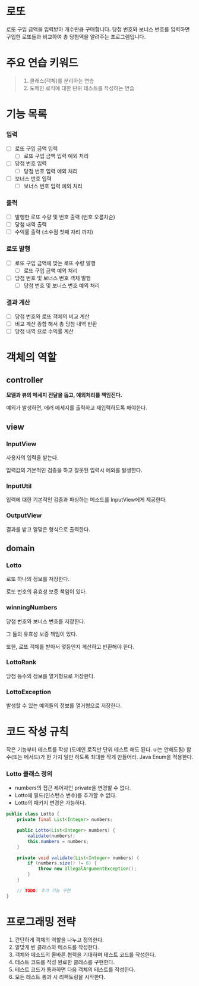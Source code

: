 # 로또

로또 구입 금액을 입력받아 개수만큼 구매합니다.
당첨 번호와 보너스 번호를 입력하면 구입한 로또들과 비교하여 총 당첨액을 알려주는 프로그램입니다.

# 주요 연습 키워드

> 1. 클래스(객체)를 분리하는 연습
> 2. 도메인 로직에 대한 단위 테스트를 작성하는 연습

# 기능 목록

### 입력

- [ ] 로또 구입 금액 입력
  - [ ] 로또 구입 금액 입력 예외 처리
- [ ] 당첨 번호 입력
  - [ ] 당첨 번호 입력 예외 처리
- [ ] 보너스 번호 입력
  - [ ] 보너스 번호 입력 예외 처리

### 출력

- [ ] 발행한 로또 수량 및 번호 출력 (번호 오름차순)
- [ ] 당첨 내역 출력
- [ ] 수익률 출력 (소수점 첫째 자리 까지)

### 로또 발행

- [ ] 로또 구입 금액에 맞는 로또 수량 발행
  - [ ] 로또 구입 금액 예외 처리
- [ ] 당첨 번호 및 보너스 번호 객체 발행
  - [ ] 당첨 번호 및 보너스 번호 예외 처리

### 결과 계산

- [ ] 당첨 번호와 로또 객체의 비교 계산
- [ ] 비교 계산 종합 해서 총 당첨 내역 반환
- [ ] 당첨 내역 으로 수익률 계산

# 객체의 역할

## controller

**모델과 뷰의 메세지 전달을 돕고, 예외처리를 책임진다.**

예외가 발생하면, 에러 메세지를 출력하고 재입력하도록 해야한다.

## view

### InputView

사용자의 입력을 받는다.

입력값의 기본적인 검증을 하고 잘못된 입력시 예외를 발생한다.

### InputUtil

입력에 대한 기본적인  검증과 파싱하는 메소드를 InputView에게 제공한다.

### OutputView

결과를 받고 알맞은 형식으로 출력한다.

## domain

### Lotto

로또 하나의 정보를 저장한다.

로또 번호의 유효성 보증 책임이 있다.

### winningNumbers

당첨 번호와 보너스 번호를 저장한다.

그 둘의 유효성 보증 책임이 있다.

또한, 로또 객체를 받아서 몇등인지 계산하고 반환해야 한다.

### LottoRank

당첨 등수의 정보를 열거형으로 저장한다.

### LottoException

발생할 수 있는 예외들의 정보를 열거형으로 저장한다.

# 코드 작성 규칙

작은 기능부터 테스트를 작성 (도메인 로직만 단위 테스트 해도 된다. ui는 안해도됨)
함수(또는 메서드)가 한 가지 일만 하도록 최대한 작게 만들어라.
Java Enum을 적용한다.

### Lotto 클래스 정의

- numbers의 접근 제어자인 private을 변경할 수 없다.
- Lotto에 필드(인스턴스 변수)를 추가할 수 없다.
- Lotto의 패키지 변경은 가능하다.

```java
public class Lotto {
    private final List<Integer> numbers;

    public Lotto(List<Integer> numbers) {
        validate(numbers);
        this.numbers = numbers;
    }

    private void validate(List<Integer> numbers) {
        if (numbers.size() != 6) {
            throw new IllegalArgumentException();
        }
    }

    // TODO: 추가 기능 구현
}
```

# 프로그래밍 전략

1. 간단하게 객체의 역할을 나누고 정의한다.
2. 알맞게 빈 클래스와 메소드를 작성한다.
3. 객체와 메소드의 올바른 협력을 기대하며 테스트 코드를 작성한다.
4. 테스트 코드를 작성 완료한 클래스를 구현한다.
5. 테스트 코드가 통과하면 다음 객체의 테스트를 작성한다.
6. 모든 테스트 통과 시 리팩토링을 시작한다.
